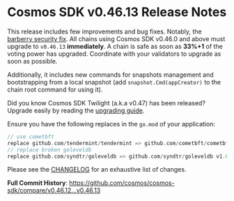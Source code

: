 # Cosmos SDK v0.46.13 Release Notes

This release includes few improvements and bug fixes.
Notably, the [barberry security fix](https://forum.cosmos.network/t/cosmos-sdk-security-advisory-barberry/10825). All chains using Cosmos SDK v0.46.0 and above must upgrade to `v0.46.13` **immediately**. A chain is safe as soon as **33%+1** of the voting power has upgraded. Coordinate with your validators to upgrade as soon as possible.

Additionally, it includes new commands for snapshots management and bootstrapping from a local snapshot (add `snapshot.Cmd(appCreator)` to the chain root command for using it).

Did you know Cosmos SDK Twilight (a.k.a v0.47) has been released? Upgrade easily by reading the [upgrading guide](https://github.com/cosmos/cosmos-sdk/blob/release/v0.47.x/UPGRADING.md#v047x).

Ensure you have the following replaces in the `go.mod` of your application:

```go
// use cometbft
replace github.com/tendermint/tendermint => github.com/cometbft/cometbft v0.34.28
// replace broken goleveldb
replace github.com/syndtr/goleveldb => github.com/syndtr/goleveldb v1.0.1-0.20210819022825-2ae1ddf74ef7
```

Please see the [CHANGELOG](https://github.com/cosmos/cosmos-sdk/blob/release/v0.46.x/CHANGELOG.md) for an exhaustive list of changes.

**Full Commit History**: https://github.com/cosmos/cosmos-sdk/compare/v0.46.12...v0.46.13
